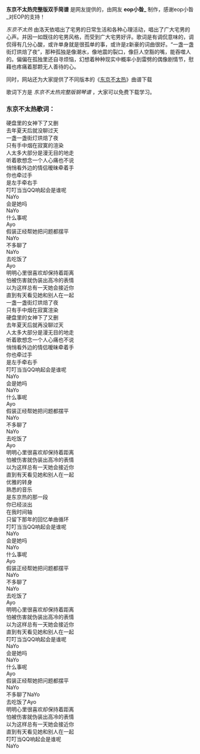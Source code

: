 

**东京不太热完整版双手简谱** 是网友提供的，由网友 **eop小昝_** 制作，感谢eop小昝_对EOP的支持！

_东京不太热_
由洛天依唱出了宅男的日常生活和各种心理活动，唱出了广大宅男的心声。并因一如既往的宅男风格，而受到广大宅男好评。歌词是有调侃意味的，调侃得有几分心酸，或许单身就是很孤单的事，或许是z新豪的词曲很好。“一盏一盏街灯烘焙了夜”，那种孤独是像潮水，像地震的裂口，像巨人空豁的嘴，能吞噬人的。偏偏在孤独里还自寻烦恼，幻想着种种现实中概率小到雷劈的偶像剧情节，慰藉也疼痛着那颗无人善待的心。

同时，网站还为大家提供了不同版本的《[东京不太热](Music-8295-东京不太热-洛天依.html "东京不太热")》曲谱下载

歌词下方是 _东京不太热完整版钢琴谱_ ，大家可以免费下载学习。

### 东京不太热歌词：

硬盘里的女神下了又删  
去年夏天后就没聊过天  
一盏一盏街灯烘焙了夜  
只有手中烟在寂寞的渲染  
人太多大部分是漫无目的地走  
听着歌想念一个人心痛也不说  
悄悄看外边的情侣暧昧牵着手  
你也牵过手  
是左手牵右手  
叮叮当当QQ响起会是谁呢  
NaYo  
会是她吗  
NaYo  
什么事呢  
Ayo  
假装正经帮她把问题都摆平  
NaYo  
不多聊了  
NaYo  
去吃饭了  
Ayo  
明明心里很喜欢却保持着距离  
怕被伤害就伪装出高冷的表情  
以为这样总有一天她会接近你  
直到有天看见她和别人在一起  
一盏一盏街灯烘焙了夜  
只有手中烟在寂寞渲染  
硬盘里的女神下了又删  
去年夏天后就再没聊过天  
人太多大部分是漫无目的地走  
听着歌想念一个人心痛也不说  
悄悄看外边的情侣暧昧牵着手  
你也牵过手  
是左手牵右手  
叮叮当当QQ响起会是谁呢  
NaYo  
会是她吗  
NaYo  
什么事呢  
Ayo  
假装正经帮她把问题都摆平  
NaYo  
不多聊了  
NaYo  
去吃饭了  
Ayo  
明明心里很喜欢却保持着距离  
怕被伤害就伪装出高冷的表情  
以为这样总有一天她会接近你  
直到有天看见她和别人在一起  
优雅的转身  
熟悉的音乐  
是东京热的那一段  
你已经淡出  
在我时间轴  
只留下那年的回忆单曲循环  
叮叮当当QQ响起会是谁呢  
NaYo  
会是她吗  
NaYo  
什么事呢  
Ayo  
假装正经帮她把问题都摆平  
NaYo  
不多聊了  
NaYo  
去吃饭了  
Ayo  
明明心里很喜欢却保持着距离  
怕被伤害就伪装出高冷的表情  
以为这样总有一天她会接近你  
直到有天看见她和别人在一起  
叮叮当当QQ响起会是谁呢  
NaYo  
会是她吗  
NaYo  
什么事呢  
Ayo  
假装正经帮她把问题都摆平  
NaYo  
不多聊了NaYo  
去吃饭了Ayo  
明明心里很喜欢却保持着距离  
怕被伤害就伪装出高冷的表情  
以为这样总有一天她会接近你  
直到有天看见她和别人在一起  
叮叮当QQ响起会是谁呢  
NaYo

